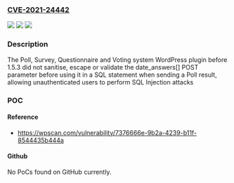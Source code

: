 ### [CVE-2021-24442](https://cve.mitre.org/cgi-bin/cvename.cgi?name=CVE-2021-24442)
![](https://img.shields.io/static/v1?label=Product&message=Poll%2C%20Survey%2C%20Questionnaire%20and%20Voting%20system&color=blue)
![](https://img.shields.io/static/v1?label=Version&message=1.5.3%3C%201.5.3%20&color=brighgreen)
![](https://img.shields.io/static/v1?label=Vulnerability&message=CWE-89%20SQL%20Injection&color=brighgreen)

### Description

The Poll, Survey, Questionnaire and Voting system WordPress plugin before 1.5.3 did not sanitise, escape or validate the date_answers[] POST parameter before using it in a SQL statement when sending a Poll result, allowing unauthenticated users to perform SQL Injection attacks

### POC

#### Reference
- https://wpscan.com/vulnerability/7376666e-9b2a-4239-b11f-8544435b444a

#### Github
No PoCs found on GitHub currently.

